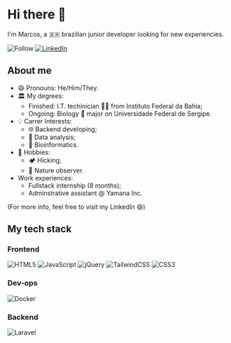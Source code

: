 # Hi there 👋

I'm Marcos, a 🇧🇷 brazilian junior developer looking for new experiencies.

![Follow](https://img.shields.io/github/followers/marcoslor?style=flat-square&label=Follow&logo=github)
[![LinkedIn](https://img.shields.io/badge/linkedin-%230077B5.svg?style=flat-squar&logo=linkedin&logoColor=white)](https://www.linkedin.com/in/marcos-rios-31a54b220/)

## About me

- 😄 Pronouns: He/Him/They.
- 🏛 My degrees:
  - Finished: I.T. techinician 👨‍💻 from Instituto Federal da Bahia;
  - Ongoing: Biology 🐛 major on Universidade Federal de Sergipe. 
- 💡 Carrer Interests:
  - 🌐 Backend developing;
  - 🔎 Data analysis;
  - 🧬 Bioinformatics.
- 🍄 Hobbies:
  - 🏕 Hicking;
  - 🍃 Nature observer.
- Work experiences:
  - Fullstack internship (8 months);
  - Adminstrative assistant @ Yamana Inc.

(For more info, feel free to visit my LinkedIn 😄)
 

## My tech stack

### Frontend

![HTML5](https://img.shields.io/badge/html5-%23E34F26.svg?style=for-the-badge&logo=html5&logoColor=white)
![JavaScript](https://img.shields.io/badge/javascript-%23323330.svg?style=for-the-badge&logo=javascript&logoColor=%23F7DF1E)
![jQuery](https://img.shields.io/badge/jquery-%230769AD.svg?style=for-the-badge&logo=jquery&logoColor=white)
![TailwindCSS](https://img.shields.io/badge/tailwindcss-%2338B2AC.svg?style=for-the-badge&logo=tailwind-css&logoColor=white)
![CSS3](https://img.shields.io/badge/css3-%231572B6.svg?style=for-the-badge&logo=css3&logoColor=white)

### Dev-ops

![Docker](https://img.shields.io/badge/docker-%230db7ed.svg?style=for-the-badge&logo=docker&logoColor=white)

### Backend

![Laravel](https://img.shields.io/badge/laravel-%23FF2D20.svg?style=for-the-badge&logo=laravel&logoColor=white)
